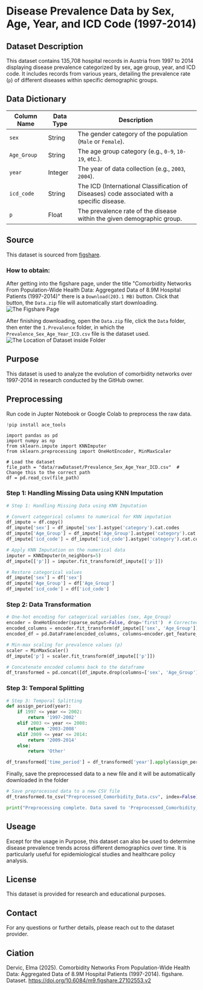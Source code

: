 
# Disease Prevalence Data by Sex, Age, Year, and ICD Code (1997-2014)

## Dataset Description
This dataset contains 135,708 hospital records in Austria from 1997 to 2014 displaying disease prevalence categorized by sex, age group, year, and ICD code. It includes records from various years, detailing the prevalence rate (`p`) of different diseases within specific demographic groups.

## Data Dictionary

| Column Name | Data Type | Description |
|-------------|----------|-------------|
| `sex`       | String   | The gender category of the population (`Male` or `Female`). |
| `Age_Group` | String   | The age group category (e.g., `0-9`, `10-19`, etc.). |
| `year`      | Integer  | The year of data collection (e.g., `2003`, `2004`). |
| `icd_code`  | String   | The ICD (International Classification of Diseases) code associated with a specific disease. |
| `p`         | Float    | The prevalence rate of the disease within the given demographic group. |

## Source
This dataset is sourced from [figshare](https://figshare.com/articles/dataset/Comorbidity_Networks_From_Population-Wide_Health_Data_Aggregated_Data_of_8_9M_Hospital_Patients_1997-2014_/27102553?file=52015403).

### How to obtain:

After getting into the figshare page, under the title "Comorbidity Networks From Population-Wide Health Data: Aggregated Data of 8.9M Hospital Patients (1997-2014)" there is a `Download(203.1 MB)` button. Click that button, the `Data.zip` file will automatically start downloading.
![The Figshare Page](https://github.com/user-attachments/assets/6c72e983-84fa-47fd-8c75-465acead4beb)

After finishing downloading, open the `Data.zip` file, click the `Data` folder, then enter the `1.Prevalence` folder, in which the `Prevalence_Sex_Age_Year_ICD.csv` file is the dataset used.
![The Location of Dataset inside Folder](https://github.com/user-attachments/assets/5f6b379f-f6a3-48ed-8ab7-d483638acb9c)

## Purpose
This dataset is used to analyze the evolution of comorbidity networks over 1997-2014 in research conducted by the GitHub owner.

## Preprocessing
Run code in Jupter Notebook or Google Colab to preprocess the raw data.
```python
!pip install ace_tools
```
```
import pandas as pd
import numpy as np
from sklearn.impute import KNNImputer
from sklearn.preprocessing import OneHotEncoder, MinMaxScaler

# Load the dataset
file_path = "data/rawDataset/Prevalence_Sex_Age_Year_ICD.csv"  # Change this to the correct path
df = pd.read_csv(file_path)
```
### Step 1: Handling Missing Data using KNN Imputation
```python
# Step 1: Handling Missing Data using KNN Imputation

# Convert categorical columns to numerical for KNN imputation
df_impute = df.copy()
df_impute['sex'] = df_impute['sex'].astype('category').cat.codes
df_impute['Age_Group'] = df_impute['Age_Group'].astype('category').cat.codes
df_impute['icd_code'] = df_impute['icd_code'].astype('category').cat.codes

# Apply KNN Imputation on the numerical data
imputer = KNNImputer(n_neighbors=5)
df_impute[['p']] = imputer.fit_transform(df_impute[['p']])

# Restore categorical values
df_impute['sex'] = df['sex']
df_impute['Age_Group'] = df['Age_Group']
df_impute['icd_code'] = df['icd_code']
```
### Step 2: Data Transformation
```python
# One-hot encoding for categorical variables (sex, Age_Group)
encoder = OneHotEncoder(sparse_output=False, drop='first')  # Corrected parameter name
encoded_columns = encoder.fit_transform(df_impute[['sex', 'Age_Group']])
encoded_df = pd.DataFrame(encoded_columns, columns=encoder.get_feature_names_out(['sex', 'Age_Group']))

# Min-max scaling for prevalence values (p)
scaler = MinMaxScaler()
df_impute['p'] = scaler.fit_transform(df_impute[['p']])

# Concatenate encoded columns back to the dataframe
df_transformed = pd.concat([df_impute.drop(columns=['sex', 'Age_Group']), encoded_df], axis=1)
```
### Step 3: Temporal Splitting
```python
# Step 3: Temporal Splitting
def assign_period(year):
    if 1997 <= year <= 2002:
        return '1997-2002'
    elif 2003 <= year <= 2008:
        return '2003-2008'
    elif 2009 <= year <= 2014:
        return '2009-2014'
    else:
        return 'Other'

df_transformed['time_period'] = df_transformed['year'].apply(assign_period)
```
Finally, save the preprocessed data to a new file and it will be automatiically downloaded in the folder
```python
# Save preprocessed data to a new CSV file
df_transformed.to_csv("Preprocessed_Comorbidity_Data.csv", index=False)

print("Preprocessing complete. Data saved to 'Preprocessed_Comorbidity_Data.csv'.")
```

## Useage
Except for the usage in Purpose, this dataset can also be used to determine disease prevalence trends across different demographics over time. It is particularly useful for epidemiological studies and healthcare policy analysis.

## License
This dataset is provided for research and educational purposes.

## Contact
For any questions or further details, please reach out to the dataset provider.

## Ciation
Dervic, Elma (2025). Comorbidity Networks From Population-Wide Health Data: Aggregated Data of 8.9M Hospital Patients (1997-2014). figshare. Dataset. https://doi.org/10.6084/m9.figshare.27102553.v2
